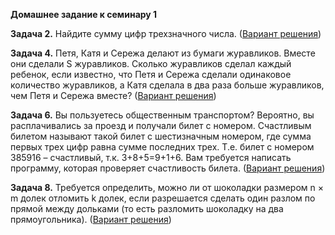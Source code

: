 **Домашнее задание к семинару 1**

**Задача 2.** Найдите сумму цифр трехзначного числа. ([Вариант решения](https://github.com/ArtemGit007/Homework-Seminar-1-Python/blob/master/%D0%94%D0%BE%D0%BC%D0%B0%D1%88%D0%BD%D0%B5%D0%B5%20%20%D0%B7%D0%B0%D0%B4%D0%B0%D0%BD%D0%B8%D0%B5%20%D0%A1%D0%B5%D0%BC%D0%B8%D0%BD%D0%B0%D1%80%201/Task2.py ))

**Задача 4.** Петя, Катя и Сережа делают из бумаги журавликов. Вместе они сделали S журавликов. Сколько журавликов сделал каждый ребенок, если известно, что Петя и Сережа сделали одинаковое количество журавликов, а Катя сделала в два раза больше журавликов, чем Петя и Сережа вместе? ([Вариант решения](https://github.com/ArtemGit007/Homework-Seminar-1-Python/blob/master/%D0%94%D0%BE%D0%BC%D0%B0%D1%88%D0%BD%D0%B5%D0%B5%20%20%D0%B7%D0%B0%D0%B4%D0%B0%D0%BD%D0%B8%D0%B5%20%D0%A1%D0%B5%D0%BC%D0%B8%D0%BD%D0%B0%D1%80%201/Task4..py ))

**Задача 6.** Вы пользуетесь общественным транспортом? Вероятно, вы расплачивались за проезд и получали билет с номером. Счастливым билетом называют такой билет с шестизначным номером, где сумма первых трех цифр равна сумме последних трех. Т.е. билет с номером 385916 – счастливый, т.к. 3+8+5=9+1+6. Вам требуется написать программу, которая проверяет счастливость билета. ([Вариант решения](https://github.com/ArtemGit007/Homework-Seminar-1-Python/blob/master/%D0%94%D0%BE%D0%BC%D0%B0%D1%88%D0%BD%D0%B5%D0%B5%20%20%D0%B7%D0%B0%D0%B4%D0%B0%D0%BD%D0%B8%D0%B5%20%D0%A1%D0%B5%D0%BC%D0%B8%D0%BD%D0%B0%D1%80%201/task6.py ))

**Задача 8.** Требуется определить, можно ли от шоколадки размером n × m долек отломить k долек, если разрешается сделать один разлом по прямой между дольками (то есть разломить шоколадку на два прямоугольника). ([Вариант решения](https://github.com/ArtemGit007/Homework-Seminar-1-Python/blob/master/%D0%94%D0%BE%D0%BC%D0%B0%D1%88%D0%BD%D0%B5%D0%B5%20%20%D0%B7%D0%B0%D0%B4%D0%B0%D0%BD%D0%B8%D0%B5%20%D0%A1%D0%B5%D0%BC%D0%B8%D0%BD%D0%B0%D1%80%201/Task8.py ))
